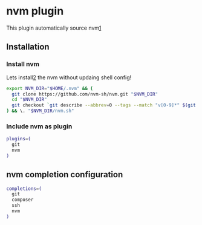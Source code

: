 # nvm plugin

This plugin automatically source nvm[1]

## Installation

### Install nvm

Lets install[2] the nvm without updaing shell config!

```bash
export NVM_DIR="$HOME/.nvm" && (
  git clone https://github.com/nvm-sh/nvm.git "$NVM_DIR"
  cd "$NVM_DIR"
  git checkout `git describe --abbrev=0 --tags --match "v[0-9]*" $(git rev-list --tags --max-count=1)`
) && \. "$NVM_DIR/nvm.sh"
```

### Include nvm as plugin

```bash
plugins=(
  git
  nvm
)
```

## nvm completion configuration

```bash
completions=(
  git
  composer
  ssh
  nvm
)
```

[1]: https://github.com/nvm-sh/nvm
[2]: https://github.com/nvm-sh/nvm#manual-install
